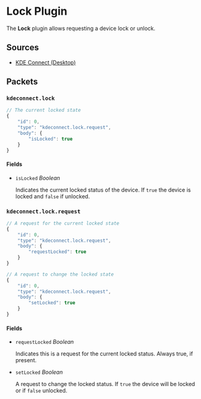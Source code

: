 # Lock Plugin

The **Lock** plugin allows requesting a device lock or unlock.

## Sources

* [KDE Connect (Desktop)](https://invent.kde.org/network/kdeconnect-kde/tree/master/plugins/lockdevice)

## Packets

### `kdeconnect.lock`

```js
// The current locked state
{
    "id": 0,
    "type": "kdeconnect.lock.request",
    "body": {
        "isLocked": true
    }
}
```

#### Fields

* `isLocked` *Boolean*

  Indicates the current locked status of the device. If `true` the device is
  locked and `false` if unlocked.

### `kdeconnect.lock.request`

```js
// A request for the current locked state
{
    "id": 0,
    "type": "kdeconnect.lock.request",
    "body": {
        "requestLocked": true
    }
}

// A request to change the locked state
{
    "id": 0,
    "type": "kdeconnect.lock.request",
    "body": {
        "setLocked": true
    }
}
```

#### Fields

* `requestLocked` *Boolean*

  Indicates this is a request for the current locked status. Always true, if
  present.

* `setLocked` *Boolean*

  A request to change the locked status. If `true` the device will be locked
  or if `false` unlocked.

